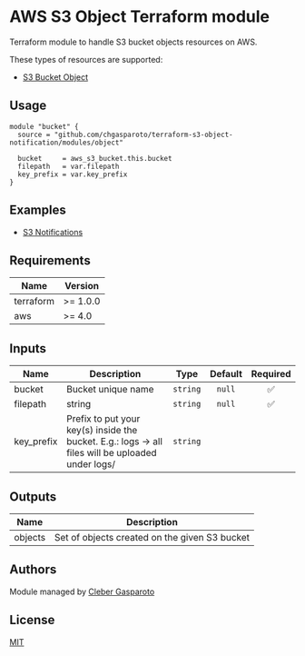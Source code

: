 # AWS S3 Object Terraform module

Terraform module to handle S3 bucket objects resources on AWS.

These types of resources are supported:

- [S3 Bucket Object](https://registry.terraform.io/providers/hashicorp/aws/latest/docs/resources/s3_bucket_object)

## Usage

```hcl
module "bucket" {
  source = "github.com/chgasparoto/terraform-s3-object-notification/modules/object"

  bucket     = aws_s3_bucket.this.bucket
  filepath   = var.filepath
  key_prefix = var.key_prefix
}
```

## Examples

- [S3 Notifications](../../examples/static-website)

## Requirements

| Name      | Version  |
| --------- | -------- |
| terraform | >= 1.0.0 |
| aws       | >= 4.0   |

## Inputs

| Name       | Description                                                                                       |   Type   | Default | Required |
| ---------- | ------------------------------------------------------------------------------------------------- | :------: | :-----: | :------: |
| bucket     | Bucket unique name                                                                                | `string` | `null`  |    ✅    |
| filepath   | string                                                                                            | `string` | `null`  |    ✅    |
| key_prefix | Prefix to put your key(s) inside the bucket. E.g.: logs -> all files will be uploaded under logs/ | `string` |         |          |

## Outputs

| Name    | Description                                   |
| ------- | --------------------------------------------- |
| objects | Set of objects created on the given S3 bucket |

## Authors

Module managed by [Cleber Gasparoto](https://github.com/chgasparoto)

## License

[MIT](LICENSE)

